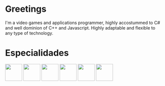# Greetings
I'm a video games and applications programmer, highly accostummed to C# and well dominion of C++ and Javascript. Highly adaptable and flexible to any type of technology.
<h1> Especialidades </h1>
<img src="https://www.vectorlogo.zone/logos/unity3d/unity3d-icon.svg" width="55px">
<img src="https://upload.wikimedia.org/wikipedia/commons/thumb/6/6a/Godot_icon.svg/600px-Godot_icon.svg.png" width="55px">
<img src="https://i.pinimg.com/originals/79/18/66/791866447147ee53f4e65dffdf90d12b.png" width="55px">
<img src="https://spng.subpng.com/20180408/xew/kisspng-the-c-programming-language-computer-icons-comput-programming-5acadc2dbc1606.4623884115232440777704.jpg" width="55px">
<img src="https://img1.freepng.es/20180629/jtk/kisspng-javascript-programmer-programming-language-compute-node-js-5b35fcbc7084c2.4877644915302647644609.jpg" width="55px">
<img src="https://iconape.com/wp-content/png_logo_vector/git-icon.png" width="55px">
